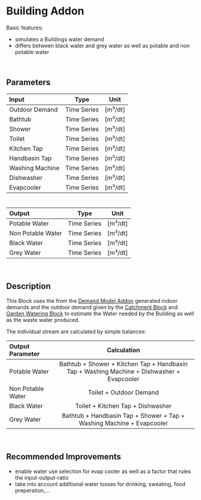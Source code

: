 # Building Addon

Basic features:

 - simulates a Buildings water demand 
 - differs between black water and grey water as well as potable and non potable water
 
<br>

## Parameters 



| Input  | Type  |  Unit  |
| :------------ |:---------------:| :-----:|	
| Outdoor Demand      | Time Series | [m³/dt] |
| 	Bathtub | Time Series  |   [m³/dt] |
| Shower      | Time Series | [m³/dt] |
| 	Toilet | Time Series  |   [m³/dt] |
| Kitchen Tap      | Time Series | [m³/dt] |
| Handbasin Tap      | Time Series | [m³/dt] |
| 	Washing Machine | Time Series  |   [m³/dt] |
| 	Dishwasher  | Time Series  |   [m³/dt] |
| 	Evapcooler  | Time Series  |   [m³/dt] |

# 

|Output  | Type  |  Unit  |
| :------------ |:---------------:| :-----:|
|    Potable Water  | Time Series |  [m³/dt]
|    Non Potable Water |    Time Series     |  [m³/dt]  |
|    Black Water   | Time Series |  [m³/dt]
|    Grey Water    |    Time Series     |  [m³/dt]  |



<br>

## Description 

This Block uses the from the [Demand Model Addon](https://github.com/ChristianF88/CD3Waterbalance/blob/master/doc/CityDrain%20Building%20Blocks/Demand%20Model%20Addon.md) generated indoor demands and the outdoor demand given by the [Catchment Block](https://github.com/ChristianF88/CD3Waterbalance/blob/master/doc/CityDrain%20Building%20Blocks/Catchment%20Addon.md) and [Garden Watering Block](https://github.com/ChristianF88/CD3Waterbalance/blob/master/doc/CityDrain%20Building%20Blocks/Garden%20Watering%20Addon.md) to estimate the Water needed by the Building as well as the waste water produced. 

The individual stream are calculated by simple balances: 

|Output Parameter  | Calculation  | 
| :------------ |:---------------:| 
|    Potable Water    | Bathtub + Shower + Kitchen Tap + Handbasin Tap + Washing Machine + Dishwasher + Evapcooler | 
|    Non Potable Water   |    Toilet + Outdoor Demand     | 
|    Black Water   | Toilet + Kitchen Tap + Dishwasher |  
|    Grey Water    |    Bathtub + Handbasin Tap + Shower + Tap + Washing Machine  + Evapcooler    | 


<br>

## Recommended Improvements

- enable water use selection for evap cooler as well as a factor that rules the input-output-ratio
- take into account additional water losses for drinking, sweating, food preperation,...
